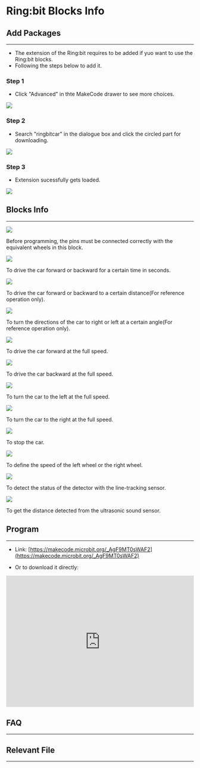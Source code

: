 # Ring:bit Blocks Info

## Add Packages
---
- The extension of the Ring:bit requires to be added if yuo want to use the Ring:bit blocks. 
- Following the steps below to add it. 

### Step 1

- Click "Advanced" in thte MakeCode drawer to see more choices. 

![](./images/Ringbit-extension-01.png)

### Step 2

- Search "ringbitcar" in the dialogue box and click the circled part for downloading. 

![](./images/Ringbit-extension-02.png)

### Step 3

- Extension sucessfully gets loaded. 

![](./images/Ringbit-extension-03.png)


## Blocks Info
---

![](./images/Ringbit-extension-04.png)

Before programming, the pins must be connected correctly with the equivalent wheels in this block. 

![](./images/Ringbit-extension-05.png)

To drive the car forward or backward for a certain time in seconds. 

![](./images/Ringbit-extension-06.png)

To drive the car forward or backward to a certain distance(For reference operation only).

![](./images/Ringbit-extension-07.png)

To turn the directions of the car to right or left at a certain angle(For reference operation only). 

![](./images/Ringbit-extension-08.png)

To drive the car forward at the full speed. 

![](./images/Ringbit-extension-09.png)

To drive the car backward at the full speed. 

![](./images/Ringbit-extension-10.png)

To turn the car to the left at the full speed. 

![](./images/Ringbit-extension-11.png)

 To turn the car to the right at the full speed. 
 
![](./images/Ringbit-extension-12.png)

To stop the car. 

![](./images/Ringbit-extension-13.png)

To define the speed of the left wheel or the right wheel. 

![](./images/Ringbit-extension-14.png)

To detect the status of the detector with the line-tracking sensor. 

![](./images/Ringbit-extension-15.png)

To get the distance detected from the ultrasonic sound sensor. 


## Program
---
- Link: [https://makecode.microbit.org/_AgF9MT0sWAF2](https://makecode.microbit.org/_AgF9MT0sWAF2)

- Or to download it directly:

<div style="position:relative;height:0;padding-bottom:70%;overflow:hidden;"><iframe style="position:absolute;top:0;left:0;width:100%;height:100%;" src="https://makecode.microbit.org/#pub:_AgF9MT0sWAF2" frameborder="0" sandbox="allow-popups allow-forms allow-scripts allow-same-origin"></iframe></div>  


## FAQ
---

## Relevant File
---
